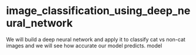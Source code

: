 # image_classification_using_deep_neural_network
We will build a deep neural network and apply it to classify cat vs non-cat images and we will see how accurate our model predicts. model 

